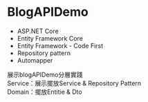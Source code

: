 # BlogAPIDemo

* ASP.NET Core
* Entity Framework Core
* Entity Framework - Code First
* Repository pattern
* Automapper

展示blogAPIDemo分層實踐  
Service：展示擺放Service & Repository Pattern  
Domain：擺放Entitie & Dto
